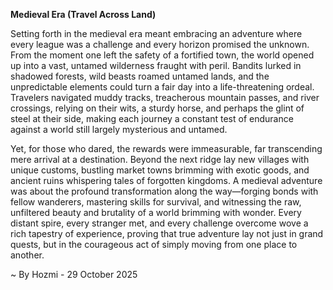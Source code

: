 
**Medieval Era (Travel Across Land)**

Setting forth in the medieval era meant embracing an adventure where every league was a challenge and every horizon promised the unknown. From the moment one left the safety of a fortified town, the world opened up into a vast, untamed wilderness fraught with peril. Bandits lurked in shadowed forests, wild beasts roamed untamed lands, and the unpredictable elements could turn a fair day into a life-threatening ordeal. Travelers navigated muddy tracks, treacherous mountain passes, and river crossings, relying on their wits, a sturdy horse, and perhaps the glint of steel at their side, making each journey a constant test of endurance against a world still largely mysterious and untamed.

Yet, for those who dared, the rewards were immeasurable, far transcending mere arrival at a destination. Beyond the next ridge lay new villages with unique customs, bustling market towns brimming with exotic goods, and ancient ruins whispering tales of forgotten kingdoms. A medieval adventure was about the profound transformation along the way—forging bonds with fellow wanderers, mastering skills for survival, and witnessing the raw, unfiltered beauty and brutality of a world brimming with wonder. Every distant spire, every stranger met, and every challenge overcome wove a rich tapestry of experience, proving that true adventure lay not just in grand quests, but in the courageous act of simply moving from one place to another.

~ By Hozmi - 29 October 2025
